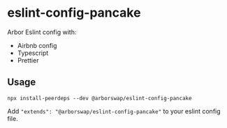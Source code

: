 # eslint-config-pancake

Arbor Eslint config with:

- Airbnb config
- Typescript
- Prettier

## Usage

```
npx install-peerdeps --dev @arborswap/eslint-config-pancake
```

Add `"extends": "@arborswap/eslint-config-pancake"` to your eslint config file.
